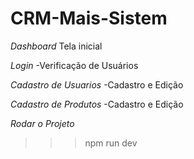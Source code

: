 # CRM-Mais-Sistem

*Dashboard*
    Tela inicial

*Login*
    -Verificação de Usuários

*Cadastro de Usuarios* 
    -Cadastro e Edição 

*Cadastro de Produtos*
    -Cadastro e Edição

*Rodar o Projeto*
>>> npm run dev